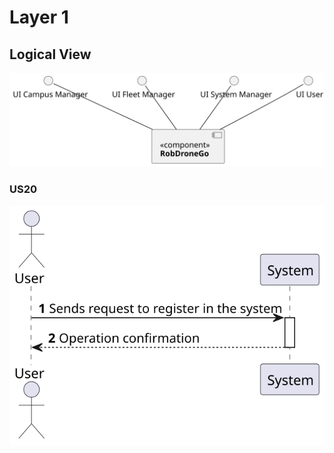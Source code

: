# Layer 1

## Logical View
![LogicalView](Diagrams/LogicalView.svg)

### US20
![US20](../US_20/Diagrams/Level1/ProcessView.svg)